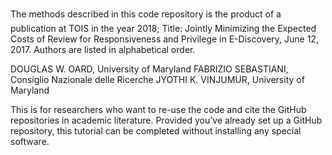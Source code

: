 The methods described in this code repository is the product of a publication at TOIS in the year 2018; Title: Jointly Minimizing the Expected Costs of Review for Responsiveness and Privilege in E-Discovery, June 12, 2017. Authors are listed in alphabetical order. 

DOUGLAS W. OARD, University of Maryland
FABRIZIO SEBASTIANI, Consiglio Nazionale delle Ricerche
JYOTHI K. VINJUMUR, University of Maryland

 This is for researchers who want to re-use the code and cite the GitHub repositories in academic literature. Provided you’ve already set up a GitHub repository, this tutorial can be completed without installing any special software. 

 